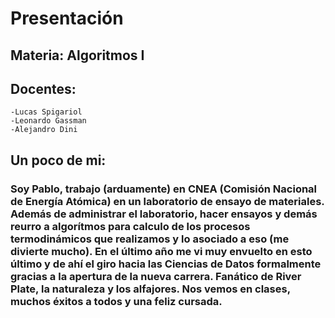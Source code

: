 # Presentación
## Materia: Algoritmos I
## Docentes:
	-Lucas Spigariol
	-Leonardo Gassman
	-Alejandro Dini

## Un poco de mi:
### Soy Pablo, trabajo (arduamente) en CNEA (Comisión Nacional de Energía Atómica) en un laboratorio de ensayo de materiales. Además de administrar el laboratorio, hacer ensayos y demás reurro a algorítmos para calculo de los procesos termodinámicos que realizamos y lo asociado a eso (me divierte mucho). En el último año me vi muy envuelto en esto último y de ahí el giro hacia las Ciencias de Datos formalmente gracias a la apertura de la nueva carrera. Fanático de River Plate, la naturaleza y los alfajores. Nos vemos en clases, muchos éxitos a todos y una feliz cursada.
